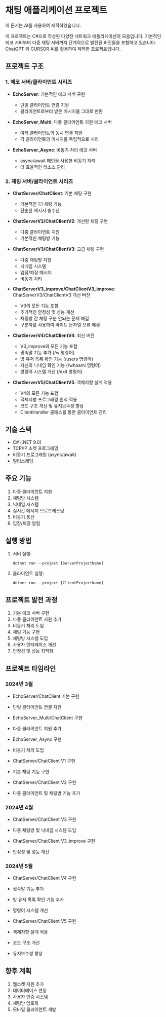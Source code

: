 # 채팅 애플리케이션 프로젝트

이 문서는 AI를 사용하여 제작하였습니다.

이 프로젝트는 C#으로 작성된 다양한 네트워크 애플리케이션의 모음입니다. 
기본적인 에코 서버부터 다중 채팅 서버까지 단계적으로 발전된 버전들을 포함하고 있습니다.
ChatGPT 와 CURSOR AI를 활용하여 제작한 프로젝트입니다.

## 프로젝트 구조

### 1. 에코 서버/클라이언트 시리즈
- **EchoServer**: 기본적인 에코 서버 구현
  - 단일 클라이언트 연결 지원
  - 클라이언트로부터 받은 메시지를 그대로 반환

- **EchoServer_Multi**: 다중 클라이언트 지원 에코 서버
  - 여러 클라이언트의 동시 연결 지원
  - 각 클라이언트의 메시지를 독립적으로 처리

- **EchoServer_Async**: 비동기 처리 에코 서버
  - async/await 패턴을 사용한 비동기 처리
  - 더 효율적인 리소스 관리

### 2. 채팅 서버/클라이언트 시리즈
- **ChatServer/ChatClient**: 기본 채팅 구현
  - 기본적인 1:1 채팅 기능
  - 단순한 메시지 송수신

- **ChatServerV2/ChatClientV2**: 개선된 채팅 구현
  - 다중 클라이언트 지원
  - 기본적인 채팅방 기능

- **ChatServerV3/ChatClientV3**: 고급 채팅 구현
  - 다중 채팅방 지원
  - 닉네임 시스템
  - 입장/퇴장 메시지
  - 비동기 처리

- **ChatServerV3_improve/ChatClientV3_improve**: ChatServerV3/ChatClientV3 개선 버전
  - V3의 모든 기능 포함
  - 추가적인 안정성 및 성능 개선
  - 채팅방 간 채팅 구분 안되는 문제 해결
  - 구분자를 사용하여 바이트 문자열 오류 해결

- **ChatServerV4/ChatClientV4**: 최신 버전
  - V3_improve의 모든 기능 포함
  - 귓속말 기능 추가 (/w 명령어)
  - 방 유저 목록 확인 기능 (/users 명령어)
  - 자신의 닉네임 확인 기능 (/whoami 명령어)
  - 명령어 시스템 개선 (/exit 명령어)

- **ChatServerV5/ChatClientV5**: 객체지향 설계 적용
  - V4의 모든 기능 포함
  - 객체지향 프로그래밍 원칙 적용
  - 코드 구조 개선 및 유지보수성 향상
  - ClientHandler 클래스를 통한 클라이언트 관리

## 기술 스택
- C# (.NET 9.0)
- TCP/IP 소켓 프로그래밍
- 비동기 프로그래밍 (async/await)
- 멀티스레딩

## 주요 기능
1. 다중 클라이언트 지원
2. 채팅방 시스템
3. 닉네임 시스템
4. 실시간 메시지 브로드캐스팅
5. 비동기 통신
6. 입장/퇴장 알림

## 실행 방법
1. 서버 실행:
   ```
   dotnet run --project [ServerProjectName]
   ```

2. 클라이언트 실행:
   ```
   dotnet run --project [ClientProjectName]
   ```

## 프로젝트 발전 과정
1. 기본 에코 서버 구현
2. 다중 클라이언트 지원 추가
3. 비동기 처리 도입
4. 채팅 기능 구현
5. 채팅방 시스템 도입
6. 사용자 인터페이스 개선
7. 안정성 및 성능 최적화

## 프로젝트 타임라인

### 2024년 3월
- EchoServer/ChatClient 기본 구현
- 단일 클라이언트 연결 지원

- EchoServer_Multi/ChatClient 구현
- 다중 클라이언트 지원 추가
- EchoServer_Async 구현
- 비동기 처리 도입

- ChatServer/ChatClient V1 구현
- 기본 채팅 기능 구현

- ChatServer/ChatClient V2 구현
- 다중 클라이언트 및 채팅방 기능 추가

### 2024년 4월
- ChatServer/ChatClient V3 구현
- 다중 채팅방 및 닉네임 시스템 도입

- ChatServer/ChatClient V3_improve 구현
- 안정성 및 성능 개선

### 2024년 5월
- ChatServer/ChatClient V4 구현
- 귓속말 기능 추가
- 방 유저 목록 확인 기능 추가
- 명령어 시스템 개선

- ChatServer/ChatClient V5 구현
- 객체지향 설계 적용
- 코드 구조 개선
- 유지보수성 향상

## 향후 계획
1. 웹소켓 지원 추가
2. 데이터베이스 연동
3. 사용자 인증 시스템
4. 채팅방 암호화
5. 모바일 클라이언트 개발